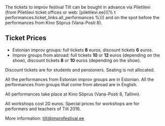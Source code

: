 The tickets to improv festival Tilt can be bought in advance via Piletilevi 
(from Piletilevi ticket offices or web: [piletilevi.ee]({% t performances.ticket_links.all_performances %})) 
and on the spot before the performances from Kino Sõprus (Vana-Posti 8).

## Ticket Prices

- Estonian improv groups: full tickets **8** euros, discount tickets **6** euros.
- Improv groups from abroad: full tickets **10** or **12** euros (depending on the show), discount tickets **8** or **10** euros (depending on the show).

Discount tickets are for students and pensioners. Seating is not allocated.

All the performances from Estonian improv groups are in Estonian. All the performances from groups that come from abroad are in English.

All performances take place at Kino Sõprus (Vana-Posti 8, Tallinn). 

All workshops cost 20 euros. Special prices for workshops are for performers and teachers of Tilt 2016.

More information: tilt@improfestival.ee
